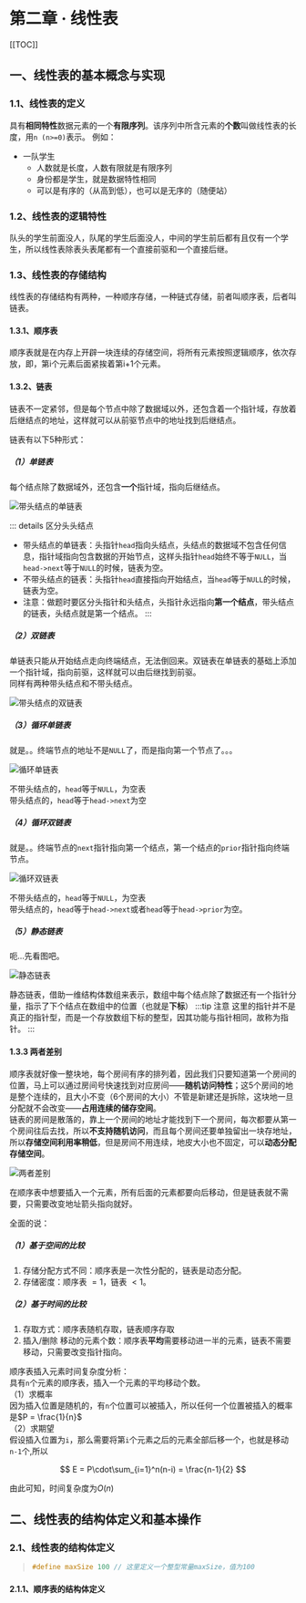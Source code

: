# 第二章 · 线性表

[[TOC]]

## 一、线性表的基本概念与实现

### 1.1、线性表的定义

具有**相同特性**数据元素的一个**有限序列**。该序列中所含元素的**个数**叫做线性表的长度，用`n (n>=0)`表示。
例如：
- 一队学生
  - 人数就是长度，人数有限就是有限序列
  - 身份都是学生，就是数据特性相同
  - 可以是有序的（从高到低），也可以是无序的（随便站）

### 1.2、线性表的逻辑特性

队头的学生前面没人，队尾的学生后面没人，中间的学生前后都有且仅有一个学生，所以线性表除表头表尾都有一个直接前驱和一个直接后继。

### 1.3、线性表的存储结构

线性表的存储结构有两种，一种顺序存储，一种链式存储，前者叫顺序表，后者叫链表。

#### 1.3.1、顺序表

顺序表就是在内存上开辟一块连续的存储空间，将所有元素按照逻辑顺序，依次存放，即，第i个元素后面紧挨着第i+1个元素。

#### 1.3.2、链表

链表不一定紧邻，但是每个节点中除了数据域以外，还包含着一个指针域，存放着后继结点的地址，这样就可以从前驱节点中的地址找到后继结点。

链表有以下5种形式：

##### （1）单链表

每个结点除了数据域外，还包含**一个**指针域，指向后继结点。

![带头结点的单链表](http://picgo.mr1207.cn/img/408-1-2_2.png)

::: details 区分头头结点
- 带头结点的单链表：头指针`head`指向头结点，头结点的数据域不包含任何信息，指针域指向包含数据的开始节点，这样头指针`head`始终不等于`NULL`，当`head->next`等于`NULL`的时候，链表为空。
- 不带头结点的链表：头指针`head`直接指向开始结点，当`head`等于`NULL`的时候，链表为空。
- 注意：做题时要区分头指针和头结点，头指针永远指向**第一个结点**，带头结点的链表，头结点就是第一个结点。
:::

##### （2）双链表

单链表只能从开始结点走向终端结点，无法倒回来。双链表在单链表的基础上添加一个指针域，指向前驱，这样就可以由后继找到前驱。  
同样有两种带头结点和不带头结点。

![带头结点的双链表](http://picgo.mr1207.cn/img/408-1-2_3.png)

##### （3）循环单链表

就是。。终端节点的地址不是`NULL`了，而是指向第一个节点了。。。

![循环单链表](http://picgo.mr1207.cn/img/408-1-2_4.png)

不带头结点的，`head`等于`NULL`，为空表  
带头结点的，`head`等于`head->next`为空

##### （4）循环双链表

就是。。终端节点的`next`指针指向第一个结点，第一个结点的`prior`指针指向终端节点。

![循环双链表](http://picgo.mr1207.cn/img/408-1-2_5.png)

不带头结点的，`head`等于`NULL`，为空表  
带头结点的，`head`等于`head->next`或者`head`等于`head->prior`为空。

##### （5）静态链表

呃...先看图吧。

![静态链表](http://picgo.mr1207.cn/img/408-1-2_6.png)

静态链表，借助一维结构体数组来表示，数组中每个结点除了数据还有一个指针分量，指示了下个结点在数组中的位置（也就是**下标**）
:::tip 注意
这里的指针并不是真正的指针型，而是一个存放数组下标的整型，因其功能与指针相同，故称为指针。
:::

#### 1.3.3 两者差别

顺序表就好像一整块地，每个房间有序的排列着，因此我们只要知道第一个房间的位置，马上可以通过房间号快速找到对应房间——**随机访问特性**；这5个房间的地是整个连续的，且大小不变（6个房间的大小）不管是新建还是拆除，这块地一旦分配就不会改变——**占用连续的储存空间**。  
链表的房间是散落的，靠上一个房间的地址才能找到下一个房间，每次都要从第一个房间往后去找，所以**不支持随机访问**，而且每个房间还要单独留出一块存地址，所以**存储空间利用率稍低**，但是房间不用连续，地皮大小也不固定，可以**动态分配存储空间**。

![两者差别](http://picgo.mr1207.cn/img/408-1-2_1.png)

在顺序表中想要插入一个元素，所有后面的元素都要向后移动，但是链表就不需要，只需要改变地址箭头指向就好。

全面的说：

##### （1）基于空间的比较

1. 存储分配方式不同：顺序表是一次性分配的，链表是动态分配。
2. 存储密度：顺序表 $=1$，链表 $<1$。
   
##### （2）基于时间的比较

1. 存取方式：顺序表随机存取，链表顺序存取
2. 插入/删除 移动的元素个数：顺序表**平均**需要移动进一半的元素，链表不需要移动，只需要改变指针指向。

顺序表插入元素时间复杂度分析：  
具有`n`个元素的顺序表，插入一个元素的平均移动个数。  
（1）求概率  
因为插入位置是随机的，有`n`个位置可以被插入，所以任何一个位置被插入的概率是$P = \frac{1}{n}$  
（2）求期望  
假设插入位置为`i`，那么需要将第`i`个元素之后的元素全部后移一个，也就是移动`n-1`个,所以

$$ E = P\cdot\sum_{i=1}^n(n-i) = \frac{n-1}{2} $$

由此可知，时间复杂度为$O(n)$

## 二、线性表的结构体定义和基本操作

### 2.1、线性表的结构体定义

> ```c
> #define maxSize 100 // 这里定义一个整型常量maxSize，值为100
> ```

#### 2.1.1、顺序表的结构体定义
